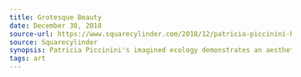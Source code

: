 ```yaml
---
title: Grotesque Beauty
date: December 30, 2018
source-url: https://www.squarecylinder.com/2018/12/patricia-piccinini-hosfelt/
source: Squarecylinder
synopsis: Patricia Piccinini's imagined ecology demonstrates an aesthetic sensibility in harmony with radical genetic engineering.
tags: art
---
```

